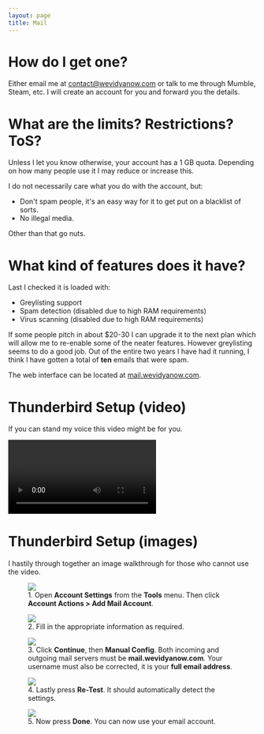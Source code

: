 ```yaml
---
layout: page
title: Mail
---
```


# How do I get one?

Either email me at [contact@wevidyanow.com](mailto:contact@wevidyanow.com) or talk to me through Mumble, Steam, etc. I will create an account for you and forward you the details.

# What are the limits? Restrictions? ToS?

Unless I let you know otherwise, your account has a 1 GB quota. Depending on how many people use it I may reduce or increase this.

I do not necessarily care what you do with the account, but:

* Don't spam people, it's an easy way for it to get put on a blacklist of sorts.
* No illegal media.

Other than that go nuts.

# What kind of features does it have?

Last I checked it is loaded with:

* Greylisting support
* <span class="strike">Spam detection</span> (disabled due to high RAM requirements)
* <span class="strike">Virus scanning</span> (disabled due to high RAM requirements)

If some people pitch in about $20-30 I can upgrade it to the next plan which will allow me to re-enable some of the neater features. However greylisting seems to do a good job. Out of the entire two years I have had it running, I think I have gotten a total of <strong>ten</strong> emails that were spam.

The web interface can be located at [mail.wevidyanow.com](https://mail.wevidyanow.com/mail).

# Thunderbird Setup (video)

If you can stand my voice this video might be for you.

<video controls>
	<source src="{{ site.url }}/assets/howtomail.webm" type="video/webm">
</video>

# Thunderbird Setup (images)

I hastily through together an image walkthrough for those who cannot use the video.

<figure>
	<img src="{{ site.url }}/assets/mail1.jpg">
	<figcaption>1. Open <strong>Account Settings</strong> from the <strong>Tools</strong> menu. Then click <strong>Account Actions > Add Mail Account</strong>.</figcaption>
</figure>

<figure>
	<img src="{{ site.url }}/assets/mail2.jpg">
	<figcaption>2. Fill in the appropriate information as required.</figcaption>
</figure>

<figure>
	<img src="{{ site.url }}/assets/mail3.jpg">
	<figcaption>3. Click <strong>Continue</strong>, then <strong>Manual Config</strong>. Both incoming and outgoing mail servers must be <strong>mail.wevidyanow.com</strong>. Your username must also be corrected, it is your <strong>full email address</strong>.</figcaption>
</figure>

<figure>
	<img src="{{ site.url }}/assets/mail4.jpg">
	<figcaption>4. Lastly press <strong>Re-Test</strong>. It should automatically detect the settings.</figcaption>
</figure>

<figure>
	<img src="{{ site.url }}/assets/mail5.jpg">
	<figcaption>5. Now press <strong>Done</strong>. You can now use your email account.</figcaption>
</figure>
